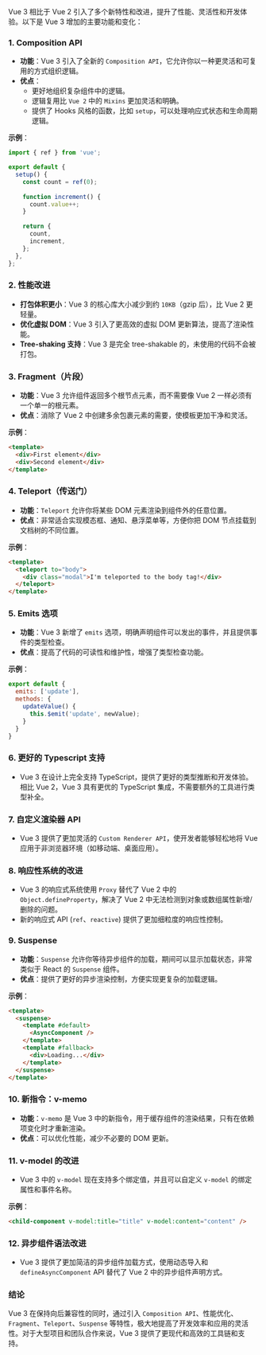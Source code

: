 Vue 3 相比于 Vue 2 引入了多个新特性和改进，提升了性能、灵活性和开发体验。以下是 Vue 3 增加的主要功能和变化：

### 1. **Composition API**
- **功能**：Vue 3 引入了全新的 `Composition API`，它允许你以一种更灵活和可复用的方式组织逻辑。
- **优点**：
  - 更好地组织复杂组件中的逻辑。
  - 逻辑复用比 `Vue 2` 中的 `Mixins` 更加灵活和明确。
  - 提供了 Hooks 风格的函数，比如 `setup`，可以处理响应式状态和生命周期逻辑。

**示例**：
```javascript
import { ref } from 'vue';

export default {
  setup() {
    const count = ref(0);
    
    function increment() {
      count.value++;
    }
    
    return {
      count,
      increment,
    };
  },
};
```

### 2. **性能改进**
- **打包体积更小**：Vue 3 的核心库大小减少到约 `10KB`（gzip 后），比 Vue 2 更轻量。
- **优化虚拟 DOM**：Vue 3 引入了更高效的虚拟 DOM 更新算法，提高了渲染性能。
- **Tree-shaking 支持**：Vue 3 是完全 tree-shakable 的，未使用的代码不会被打包。

### 3. **Fragment（片段）**
- **功能**：Vue 3 允许组件返回多个根节点元素，而不需要像 Vue 2 一样必须有一个单一的根元素。
- **优点**：消除了 Vue 2 中创建多余包裹元素的需要，使模板更加干净和灵活。

**示例**：
```html
<template>
  <div>First element</div>
  <div>Second element</div>
</template>
```

### 4. **Teleport（传送门）**
- **功能**：`Teleport` 允许你将某些 DOM 元素渲染到组件外的任意位置。
- **优点**：非常适合实现模态框、通知、悬浮菜单等，方便你把 DOM 节点挂载到文档树的不同位置。

**示例**：
```html
<template>
  <teleport to="body">
    <div class="modal">I'm teleported to the body tag!</div>
  </teleport>
</template>
```

### 5. **Emits 选项**
- **功能**：Vue 3 新增了 `emits` 选项，明确声明组件可以发出的事件，并且提供事件的类型检查。
- **优点**：提高了代码的可读性和维护性，增强了类型检查功能。

**示例**：
```javascript
export default {
  emits: ['update'],
  methods: {
    updateValue() {
      this.$emit('update', newValue);
    }
  }
}
```

### 6. **更好的 Typescript 支持**
- Vue 3 在设计上完全支持 TypeScript，提供了更好的类型推断和开发体验。相比 Vue 2，Vue 3 具有更优的 TypeScript 集成，不需要额外的工具进行类型补全。

### 7. **自定义渲染器 API**
- Vue 3 提供了更加灵活的 `Custom Renderer API`，使开发者能够轻松地将 Vue 应用于非浏览器环境（如移动端、桌面应用）。
  
### 8. **响应性系统的改进**
- Vue 3 的响应式系统使用 `Proxy` 替代了 Vue 2 中的 `Object.defineProperty`，解决了 Vue 2 中无法检测到对象或数组属性新增/删除的问题。
- 新的响应式 API (`ref`、`reactive`) 提供了更加细粒度的响应性控制。

### 9. **Suspense**
- **功能**：`Suspense` 允许你等待异步组件的加载，期间可以显示加载状态，非常类似于 React 的 `Suspense` 组件。
- **优点**：提供了更好的异步渲染控制，方便实现更复杂的加载逻辑。

**示例**：
```html
<template>
  <suspense>
    <template #default>
      <AsyncComponent />
    </template>
    <template #fallback>
      <div>Loading...</div>
    </template>
  </suspense>
</template>
```

### 10. **新指令：v-memo**
- **功能**：`v-memo` 是 Vue 3 中的新指令，用于缓存组件的渲染结果，只有在依赖项变化时才重新渲染。
- **优点**：可以优化性能，减少不必要的 DOM 更新。

### 11. **v-model 的改进**
- Vue 3 中的 `v-model` 现在支持多个绑定值，并且可以自定义 `v-model` 的绑定属性和事件名称。

**示例**：
```html
<child-component v-model:title="title" v-model:content="content" />
```

### 12. **异步组件语法改进**
- Vue 3 提供了更加简洁的异步组件加载方式，使用动态导入和 `defineAsyncComponent` API 替代了 Vue 2 中的异步组件声明方式。

### 结论
Vue 3 在保持向后兼容性的同时，通过引入 `Composition API`、性能优化、`Fragment`、`Teleport`、`Suspense` 等特性，极大地提高了开发效率和应用的灵活性。对于大型项目和团队合作来说，Vue 3 提供了更现代和高效的工具链和支持。